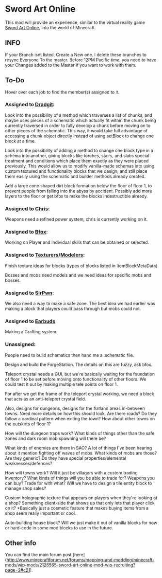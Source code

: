 Sword Art Online
================

This mod will provide an experience, similar to the virtual reality game [Sword Art Online](http://swordartonline.wikia.com/Sword_Art_Online), into the world of Minecraft.

INFO
----
If your Branch isnt listed, Create a New one. I delete these branches to resync Everyone To the master. Before 12PM Pacific time, you need to have your Changes added to the Master if you want to work with them. 

To-Do
-----

Hover over each job to find the member(s) assigned to it.

### Assigned to [Dradgit][drad]:

Look into the possibility of a method which traverses a list of chunks, and maybe uses pieces of a schematic which actually fit within the chunk being currently traversed in order to fully develop a chunk before moving on to other pieces of the schematic. This way, it would take full advantage of accessing a chunk object directly instead of using setBlock to change one block at a time.

Look into the possibility of adding a method to change one block type in a schema into another, giving blocks like torches, stairs, and slabs special treatment and conditions which place them exactly as they were placed previously. This would allow us to modify vanilla-made schemas into using custom textured and functionality blocks that we design, and still place them easily using the schematic and builder methods already created.

Add a large cone shaped dirt block formation below the floor of floor 1, to prevent people from falling into the abyss by accident. Possibly add more layers to the floor or get bfox to make the blocks indestructible already.

### Assigned to [Chris][chris]:

Weapons need a refined power system, chris is currently working on it.

### Assigned to [Bfox][bfox]:

Working on Player and Individual skills that can be obtained or selected.

### Assigned to [Texturers][richard]/[Modelers][golden]:

Finish texture ideas for blocks (types of blocks listed in ItemBlockMetaData)

Bosses and mobs need models and we need ideas for specific mobs and bosses.

### Assigned to [SirPwn][sirpwns]:

We also need a way to make a safe zone. The best idea we had earlier was making a block that players could pass through but mobs could not.

### Assigned to [Earbuds][earbuds]

Making a Crafting system.

### Unassigned:

People need to build schematics then hand me a .schematic file.

Design and build the ForgeStation. The details on this are fuzzy, ask bfox.

Teleport crystal needs a GUI, but we're basically waiting for the foundation of floor 1 to be set before moving onto functionality of other floors. We could test it out by making multiple tele points on floor 1.

For after we get the frame of the teleport crystal working, we need a block that acts as an anti-teleport crystal field. 

Also, designs for dungeons, designs for the flatland areas in-between towns. Need more details on how this should look. Are there roads? Do they follow a cardinal pattern when exiting the town? How about other towns on the outskirts of floor 1?

How will the dungeon traps work? What kinds of things other than the safe zones and dark room mob spawning will there be? 

What kinds of enemies are there in SAO? A lot of things I've been hearing about it mention fighting off waves of mobs. What kinds of mobs are those? Are they generic? Do they have special properties/elemental weaknesses/defences?

How will towns work? Will it just be villagers with a custom trading inventory? What kinds of things will you be able to trade for? Weapons you can buy? Trade for with what? Will we have to design a tile entity block to manage shop sales?

Custom holographic texture that appears on players when they're looking at a shop? Something client-side that shows up that only lets that player click on it? *Basically just a cosmetic feature that makes buying items from a shop seem really important or cool.

Auto-building house block? Will we just make it out of vanilla blocks for now or hard-code in some mod blocks to use in the future.

[bfox]: http://github.com/bfox1/ "Bfox"
[chris]: http://github.com/kkirigaya/ "Chris"
[drad]: http://github.com/igraham/ "Drad"
[jones]: # "Jones2max"
[golden]: http://github.com/GoldenJay "GoldenJay"
[sirpwns]: http://github.com/sirpwnsamin "SirPwn"
[moonless]: http://github.com/Moonless-sky/ "Moonless_sky"
[richard]: http://github.com/BloodRain/ "Richard"
[earbuds]: http://github.com/Earbuds/ "Earbuds"

Other info
----------

You can find the main forum post [here] (http://www.minecraftforum.net/forums/mapping-and-modding/minecraft-mods/wip-mods/2126565-sword-art-online-mod-wip-recruiting?page=2#c21).
